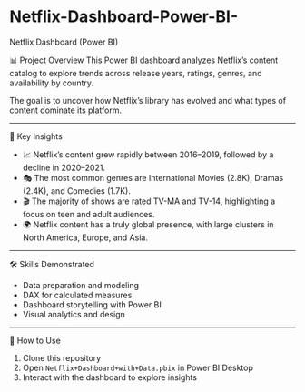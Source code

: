 # Netflix-Dashboard-Power-BI-

 Netflix Dashboard (Power BI)

 📊 Project Overview
This Power BI dashboard analyzes Netflix’s content catalog to explore trends across release years, ratings, genres, and availability by country.  

The goal is to uncover how Netflix’s library has evolved and what types of content dominate its platform.

---

 🔑 Key Insights
- 📈 Netflix’s content grew rapidly between 2016–2019, followed by a decline in 2020–2021.  
- 🎭 The most common genres are International Movies (2.8K), Dramas (2.4K), and Comedies (1.7K).  
- 🎬 The majority of shows are rated TV-MA and TV-14, highlighting a focus on teen and adult audiences.  
- 🌍 Netflix content has a truly global presence, with large clusters in North America, Europe, and Asia.  

---

 🛠️ Skills Demonstrated
- Data preparation and modeling  
- DAX for calculated measures  
- Dashboard storytelling with Power BI  
- Visual analytics and design  

---
 🚀 How to Use
1. Clone this repository  
2. Open `Netflix+Dashboard+with+Data.pbix` in Power BI Desktop  
3. Interact with the dashboard to explore insights  


